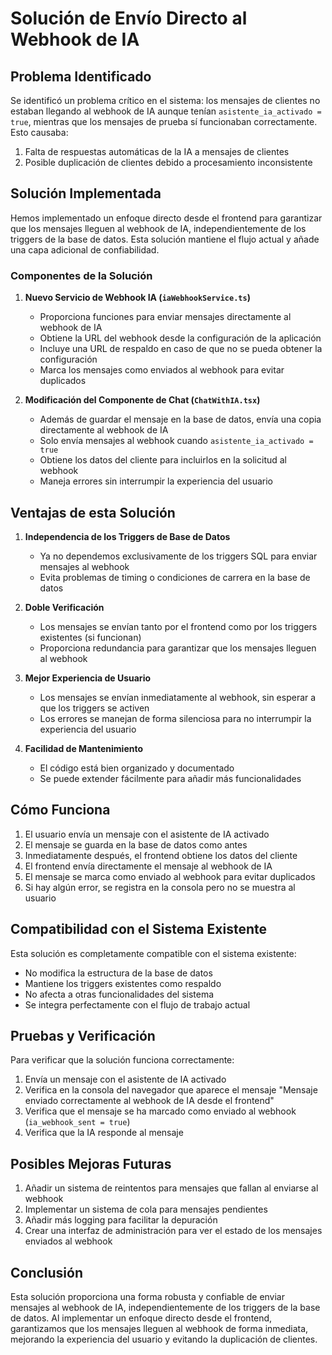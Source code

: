 # Solución de Envío Directo al Webhook de IA

## Problema Identificado

Se identificó un problema crítico en el sistema: los mensajes de clientes no estaban llegando al webhook de IA aunque tenían `asistente_ia_activado = true`, mientras que los mensajes de prueba sí funcionaban correctamente. Esto causaba:

1. Falta de respuestas automáticas de la IA a mensajes de clientes
2. Posible duplicación de clientes debido a procesamiento inconsistente

## Solución Implementada

Hemos implementado un enfoque directo desde el frontend para garantizar que los mensajes lleguen al webhook de IA, independientemente de los triggers de la base de datos. Esta solución mantiene el flujo actual y añade una capa adicional de confiabilidad.

### Componentes de la Solución

1. **Nuevo Servicio de Webhook IA (`iaWebhookService.ts`)**
   - Proporciona funciones para enviar mensajes directamente al webhook de IA
   - Obtiene la URL del webhook desde la configuración de la aplicación
   - Incluye una URL de respaldo en caso de que no se pueda obtener la configuración
   - Marca los mensajes como enviados al webhook para evitar duplicados

2. **Modificación del Componente de Chat (`ChatWithIA.tsx`)**
   - Además de guardar el mensaje en la base de datos, envía una copia directamente al webhook de IA
   - Solo envía mensajes al webhook cuando `asistente_ia_activado = true`
   - Obtiene los datos del cliente para incluirlos en la solicitud al webhook
   - Maneja errores sin interrumpir la experiencia del usuario

## Ventajas de esta Solución

1. **Independencia de los Triggers de Base de Datos**
   - Ya no dependemos exclusivamente de los triggers SQL para enviar mensajes al webhook
   - Evita problemas de timing o condiciones de carrera en la base de datos

2. **Doble Verificación**
   - Los mensajes se envían tanto por el frontend como por los triggers existentes (si funcionan)
   - Proporciona redundancia para garantizar que los mensajes lleguen al webhook

3. **Mejor Experiencia de Usuario**
   - Los mensajes se envían inmediatamente al webhook, sin esperar a que los triggers se activen
   - Los errores se manejan de forma silenciosa para no interrumpir la experiencia del usuario

4. **Facilidad de Mantenimiento**
   - El código está bien organizado y documentado
   - Se puede extender fácilmente para añadir más funcionalidades

## Cómo Funciona

1. El usuario envía un mensaje con el asistente de IA activado
2. El mensaje se guarda en la base de datos como antes
3. Inmediatamente después, el frontend obtiene los datos del cliente
4. El frontend envía directamente el mensaje al webhook de IA
5. El mensaje se marca como enviado al webhook para evitar duplicados
6. Si hay algún error, se registra en la consola pero no se muestra al usuario

## Compatibilidad con el Sistema Existente

Esta solución es completamente compatible con el sistema existente:

- No modifica la estructura de la base de datos
- Mantiene los triggers existentes como respaldo
- No afecta a otras funcionalidades del sistema
- Se integra perfectamente con el flujo de trabajo actual

## Pruebas y Verificación

Para verificar que la solución funciona correctamente:

1. Envía un mensaje con el asistente de IA activado
2. Verifica en la consola del navegador que aparece el mensaje "Mensaje enviado correctamente al webhook de IA desde el frontend"
3. Verifica que el mensaje se ha marcado como enviado al webhook (`ia_webhook_sent = true`)
4. Verifica que la IA responde al mensaje

## Posibles Mejoras Futuras

1. Añadir un sistema de reintentos para mensajes que fallan al enviarse al webhook
2. Implementar un sistema de cola para mensajes pendientes
3. Añadir más logging para facilitar la depuración
4. Crear una interfaz de administración para ver el estado de los mensajes enviados al webhook

## Conclusión

Esta solución proporciona una forma robusta y confiable de enviar mensajes al webhook de IA, independientemente de los triggers de la base de datos. Al implementar un enfoque directo desde el frontend, garantizamos que los mensajes lleguen al webhook de forma inmediata, mejorando la experiencia del usuario y evitando la duplicación de clientes.
